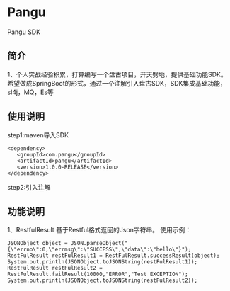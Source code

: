 # Pangu
Pangu SDK

## 简介
1、个人实战经验积累，打算编写一个盘古项目，开天劈地，提供基础功能SDK。希望做成SpringBoot的形式，通过一个注解引入盘古SDK，SDK集成基础功能，sl4j，MQ，Es等

## 使用说明
step1:maven导入SDK
```
<dependency>
   <groupId>com.pangu</groupId>
   <artifactId>pangu</artifactId>
   <version>1.0.0-RELEASE</version>
</dependency>
```

step2:引入注解

## 功能说明
1、RestfulResult
基于Restful格式返回的Json字符串。
使用示例：
```
JSONObject object = JSON.parseObject("{\"errno\":0,\"errmsg\":\"SUCCESS\",\"data\":\"hello\"}");
RestFulResult restFulResult1 = RestFulResult.successResult(object);
System.out.println(JSONObject.toJSONString(restFulResult1));
RestFulResult restFulResult2 = RestFulResult.failResult(10000,"ERROR","Test EXCEPTION");
System.out.println(JSONObject.toJSONString(restFulResult2));
```

